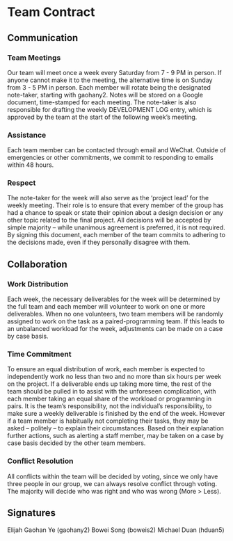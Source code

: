 # Team Contract

## Communication

### Team Meetings 
Our team will meet once a week every Saturday from 7 - 9 PM in person. If anyone cannot make it to the meeting, the alternative time is on Sunday from 3 - 5 PM in person. Each member will rotate being the designated note-taker, starting with gaohany2. Notes will be stored on a Google document, time-stamped for each meeting. The note-taker is also responsible for drafting the weekly DEVELOPMENT LOG entry, which is approved by the team at the start of the following week’s meeting.

### Assistance 
Each team member can be contacted through email and WeChat. Outside of emergencies or other commitments, we commit to responding to emails within 48 hours.

### Respect 
The note-taker for the week will also serve as the ‘project lead’ for the weekly meeting. Their role is to ensure that every member of the group has had a chance to speak or state their opinion about a design decision or any other topic related to the final project. All decisions will be accepted by simple majority – while unanimous agreement is preferred, it is not required. By signing this document, each member of the team commits to adhering to the decisions made, even if they personally disagree with them.

## Collaboration
### Work Distribution 
Each week, the necessary deliverables for the week will be determined by the full team and each member will volunteer to work on one or more deliverables. When no one volunteers, two team members will be randomly assigned to work on the task as a paired-programming team. If this leads to an unbalanced workload for the week, adjustments can be made on a case by case basis.

### Time Commitment 
To ensure an equal distribution of work, each member is expected to independently work no less than two and no more than six hours per week on the project. If a deliverable ends up taking more time, the rest of the team should be pulled in to assist with the unforeseen complication, with each member taking an equal share of the workload or programming in pairs. It is the team’s responsibility, not the individual’s responsibility, to make sure a weekly deliverable is finished by the end of the week.
However if a team member is habitually not completing their tasks, they may be asked – politely – to explain their circumstances. Based on their explanation further actions, such as alerting a staff member, may be taken on a case by case basis decided by the other team members.

### Conflict Resolution 
All conflicts within the team will be decided by voting, since we only have three people in our group, we can always resolve conflict through voting.  The majority will decide who was right and who was wrong (More > Less).

## Signatures
Elijah Gaohan Ye (gaohany2)
Bowei Song (boweis2)
Michael Duan (hduan5)